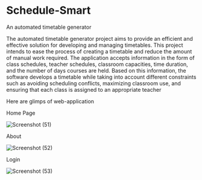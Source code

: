 # Schedule-Smart
An automated timetable generator

The automated timetable generator project aims to provide an efficient and effective solution for developing and managing timetables. This project intends to ease the process of creating a timetable and reduce the amount of manual work required. The application accepts information in the form of class schedules, teacher schedules, classroom capacities, time duration, and the number of days courses are held. Based on this information, the software develops a timetable while taking into account different constraints such as avoiding scheduling conflicts, maximizing classroom use, and ensuring that each class is assigned to an appropriate teacher

Here are glimps of web-application

Home Page 

![Screenshot (51)](https://github.com/omsisodia/Schedule-Smart/assets/99199126/6d1631b7-8dd7-4b2f-b971-c1699b67799b)



About

![Screenshot (52)](https://github.com/omsisodia/Schedule-Smart/assets/99199126/0475cdd2-38f8-4f63-8860-6e9d95cd999c)



Login

![Screenshot (53)](https://github.com/omsisodia/Schedule-Smart/assets/99199126/a98ca0cf-cb9a-4621-8262-d7a63590ded2)


